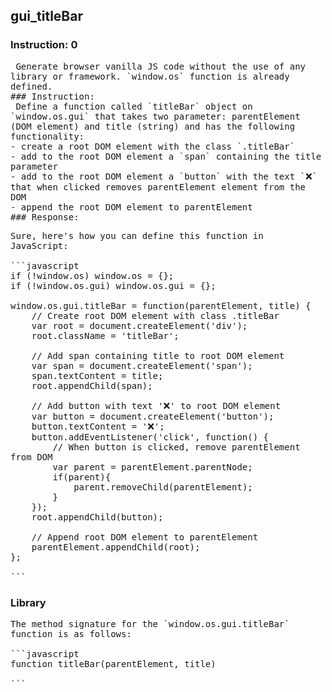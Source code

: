 ## gui_titleBar
### Instruction: 0
<pre style='text-wrap: wrap'> Generate browser vanilla JS code without the use of any library or framework. `window.os` function is already defined.
### Instruction:
 Define a function called `titleBar` object on `window.os.gui` that takes two parameter: parentElement (DOM element) and title (string) and has the following functionality:
- create a root DOM element with the class `.titleBar`
- add to the root DOM element a `span` containing the title parameter
- add to the root DOM element a `button` with the text `❌` that when clicked removes parentElement element from the DOM
- append the root DOM element to parentElement 
### Response:
</pre>
<pre style='text-wrap: wrap'>Sure, here's how you can define this function in JavaScript:

```javascript
if (!window.os) window.os = {};
if (!window.os.gui) window.os.gui = {};

window.os.gui.titleBar = function(parentElement, title) {
    // Create root DOM element with class .titleBar
    var root = document.createElement('div');
    root.className = 'titleBar';
    
    // Add span containing title to root DOM element
    var span = document.createElement('span');
    span.textContent = title;
    root.appendChild(span);
    
    // Add button with text '❌' to root DOM element
    var button = document.createElement('button');
    button.textContent = '❌';
    button.addEventListener('click', function() {
        // When button is clicked, remove parentElement from DOM
        var parent = parentElement.parentNode;
        if(parent){
            parent.removeChild(parentElement);
        }
    });
    root.appendChild(button);
    
    // Append root DOM element to parentElement
    parentElement.appendChild(root);
};

```</pre>
### Library
<pre style='text-wrap: wrap'>The method signature for the `window.os.gui.titleBar` function is as follows:

```javascript
function titleBar(parentElement, title)

```</pre>
